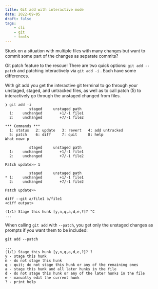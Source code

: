 ```yaml
---
title: Git add with interactive mode
date: 2022-09-05
draft: false
tags:
    - cli
    - git
    - tools
---
```


Stuck on a situation with multiple files with many changes but want to commit some part of the
changes as separate commits?

Git patch feature to the rescue! There are two quick options: `git add --patch` and patching interactively via `git add -i` .
Each have some differences.

With git add you get the interactive git terminal to go through your unstaged, staged, and untracked files,
as well as to call patch (5) to interactively go through the unstaged changed from files. 

```
❯ git add -i
           staged     unstaged path
  1:    unchanged        +1/-1 file1
  2:    unchanged        +7/-1 file2
  
*** Commands ***
  1: status	  2: update	  3: revert	  4: add untracked
  5: patch	  6: diff	  7: quit	  8: help
What now> p

           staged     unstaged path
  1:    unchanged        +1/-1 file1
  2:    unchanged        +7/-1 file2
  
Patch update>> 1

           staged     unstaged path
* 1:    unchanged        +1/-1 file1
  2:    unchanged        +7/-1 file2
  
Patch update>>

diff --git a/file1 b/file1
<diff output>

(1/1) Stage this hunk [y,n,q,a,d,e,?]? ^C
...
```

When calling `git add` with `--patch`, you get only the unstaged changes as prompts if you want them to be included:

```
git add --patch

...
(1/1) Stage this hunk [y,n,q,a,d,e,?]? ?
y - stage this hunk
n - do not stage this hunk
q - quit; do not stage this hunk or any of the remaining ones
a - stage this hunk and all later hunks in the file
d - do not stage this hunk or any of the later hunks in the file
e - manually edit the current hunk
? - print help
```

